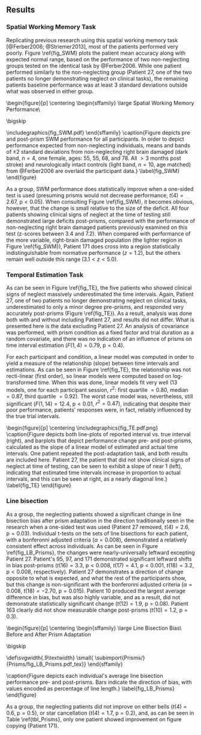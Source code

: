 Results
-------

### Spatial Working Memory Task

Replicating previous research using this spatial working memory
task [@Ferber2006; @Striemer2013], most of the patients performed
very poorly.  Figure
\ref{fig_SWM} plots the patient mean accuracy along with expected
normal range, based on the performance of two non-neglecting
groups tested on the identical task by
@Ferber2006. While one patient performed similarly to
the non-neglecting group (Patient 27, one of the two patients no longer
demonstrating neglect on clinical tasks), the remaining patients baseline
performance was at least 3 standard deviations outside what was
observed in either group.

\begin{figure}[p]
\centering
\begin{sffamily}
\large Spatial Working Memory Performance\\

\bigskip

\includegraphics{fig_SWM.pdf}
\end{sffamily}
\caption{Figure depicts pre and post-prism SWM performance for all
participants. In order to depict performance expected from
non-neglecting individuals, means and bands of $\pm 2$ standard
deviations from non-neglecting right brain damaged (dark band,
$n=4$, one female, ages: 55, 55, 68, and 78. All $> 3$ months post
stroke) and neurologically intact controls (light band, $n=10$,
age matched) from @Ferber2006 are overlaid the participant data.}
\label{fig_SWM}
\end{figure}



As a group, SWM performance does statistically improve when a
one-sided test is used (presuming prisms would not decrease
performance, $t(4)=2.67$, $\text{p} < 0.05$). When consulting
Figure \ref{fig_SWM}, it becomes obvious, however, that the change
is small relative to the size of the deficit. All four patients
showing clinical signs of neglect at the time of testing still
demonstrated large deficits post-prisms, compared with the
performance of non-neglecting right brain damaged patients
previously examined on
this test (z-scores between 3.4 and 7.2). When compared with
performance of the more variable, right-brain damaged population
(the lighter region in Figure \ref{fig_SWM}), Patient 171 does
cross into a region statistically indistinguishable from normative
performance ($z=1.2$), but the others remain well outside this
range ($3.1 < z < 5.0$).

### Temporal Estimation Task

As can be seen in Figure \ref{fig_TE}, the five patients who
showed clinical signs of neglect massively underestimated the time
intervals. Again, Patient 27, one of two patients no longer
demonstrating neglect on clinical tasks,
underestimated to only a minor degree pre-prisms, and responded very
accurately post-prisms (Figure \ref{fig_TE}). As a result,
analysis was done both with and without including Patient 27, and
results did not differ.  What is presented here is the data
excluding Patient 27.  An analysis of covariance was performed,
with prism condition as a fixed factor and trial duration as a
random covariate, and there was no indication of an influence of
prisms on time interval estimation ($F(1,4)= 0.79$,
$\text{p}=0.4$).

For each participant and condition, a linear model
was computed in order to yield a measure of the relationship
(slope) between time intervals and estimations. As can be seen in
Figure \ref{fig_TE}, the relationship was not recti-linear (first
order), so linear models were computed based on log-transformed
time. When this was done, linear models fit very well (13 models,
one for each participant session,
$r^2$: first quartile $=0.80$, median $=0.87$, third quartile
$=0.92$).  The worst case model was, nevertheless, still
significant ($F(1,14)=12.4$, $\text{p}< 0.01$, $r^2=0.47$),
indicating that despite their poor performance, patients'
responses were, in fact, reliably influenced by the true trial
intervals.

\begin{figure}[p]
\centering
\includegraphics{fig_TE.pdf.png}
\caption{Figure depicts both line-plots of reported interval vs.
true interval (right), and barplots that depict performance change
pre- and post-prisms, calculated as the slope of a linear model of
estimated and actual time intervals.  One patient repeated the
post-adaptation task, and both results are included here. Patient
27, the patient that did not show clinical signs of neglect at
time of testing, can be seen to exhibit a slope of near 1 (left),
indicating that estimated time intervals increase in proportion to
actual intervals, and this can be seen at right, as a nearly
diagonal line.}
\label{fig_TE}
\end{figure}



### Line bisection

As a group, the neglecting patients showed a significant change in
line bisection bias after prism adaptation in the direction
traditionally seen in the research when a one-sided test was used
(Patient 27 removed, $t(4)=2.6$, $\text{p} = 0.03$).  Individual
t-tests on the sets of line bisections for each patient, with a bonferonni
adjusted criteria ($\alpha = 0.008$), demonstrated
a relatively consistent effect across individuals. As can be seen
in Figure \ref{fig_LB_Prisms}, the changes were nearly-universally
leftward excepting Patient 27.
Patient's 95, 97, and 171 demonstrated significant leftward shifts
in bias post-prisms ($t(16)=3.3$, $\text{p} < 0.008$, $t(17)=4.1$,
$\text{p} < 0.001$, $t(18)=3.2$, $\text{p} < 0.008$,
respectively).  Patient 27 demonstrates a direction of change
opposite to what is expected, and what the rest of the
participants show, but this change is non-significant with the
bonferonni adjusted criteria ($\alpha = 0.008$, $t(18)=-2.70$,
$\text{p} = 0.015$).  Patient 10 produced the largest average
difference in bias, but was also highly variable, and as a result,
did not demonstrate statistically significant change ($t(12)=1.9$,
$\text{p} = 0.08$).  Patient 163 clearly did not show measurable
change post-prisms ($t(10)=1.2$, $\text{p} = 0.3$).

\begin{figure}[p]
\centering
\begin{sffamily}
\large Line Bisection Bias\\
Before and After Prism Adaptation

\bigskip

\def\svgwidth{.9\textwidth}
\small{ \subimport{Prisms/}{Prisms/fig_LB_Prisms.pdf_tex}}
\end{sffamily}

\caption{Figure depicts each individual's average line bisection
performance pre- and post-prisms. Bars indicate the direction of
bias, with values encoded as percentage of line length.}
\label{fig_LB_Prisms}
\end{figure}



As a group, the neglecting patients did not improve on either
bells ($t(4)=0.6$, $\text{p}=0.5$), or star cancellation
($t(4)=1.7$, $\text{p}=0.2$), and, as can be seen in Table
\ref{tbl_Prisms}, only one patient showed improvement on figure
copying (Patient 171).
